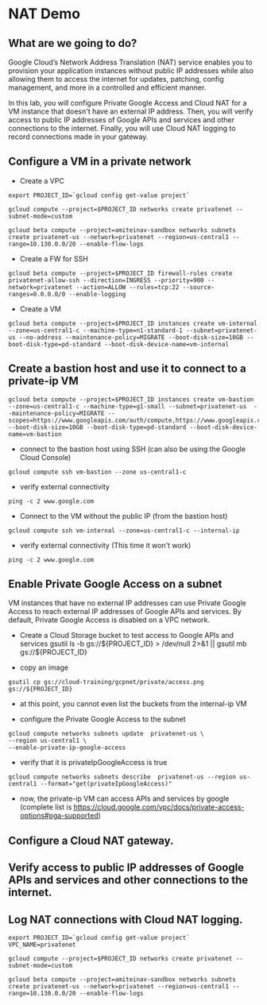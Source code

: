 # NAT Demo

## What are we going to do?

Google Cloud’s Network Address Translation (NAT) service enables you to provision your application instances without public IP addresses while also allowing them to access the internet for updates, patching, config management, and more in a controlled and efficient manner.

In this lab, you will configure Private Google Access and Cloud NAT for a VM instance that doesn't have an external IP address. Then, you will verify access to public IP addresses of Google APIs and services and other connections to the internet. Finally, you will use Cloud NAT logging to record connections made in your gateway.

## Configure a VM in a private network 
* Create a VPC
```
export PROJECT_ID=`gcloud config get-value project`

gcloud compute --project=$PROJECT_ID networks create privatenet --subnet-mode=custom

gcloud beta compute --project=amiteinav-sandbox networks subnets create privatenet-us --network=privatenet --region=us-central1 --range=10.130.0.0/20 --enable-flow-logs

```

* Create a FW for SSH
```
gcloud beta compute --project=$PROJECT_ID firewall-rules create privatenet-allow-ssh --direction=INGRESS --priority=900 --network=privatenet --action=ALLOW --rules=tcp:22 --source-ranges=0.0.0.0/0 --enable-logging
```

* Create a VM
```
gcloud beta compute --project=$PROJECT_ID instances create vm-internal --zone=us-central1-c --machine-type=n1-standard-1 --subnet=privatenet-us --no-address --maintenance-policy=MIGRATE --boot-disk-size=10GB --boot-disk-type=pd-standard --boot-disk-device-name=vm-internal 
``` 

## Create a bastion host and use it to connect to a private-ip VM
```
gcloud beta compute --project=$PROJECT_ID instances create vm-bastion --zone=us-central1-c --machine-type=g1-small --subnet=privatenet-us  --maintenance-policy=MIGRATE --scopes=https://www.googleapis.com/auth/compute,https://www.googleapis.com/auth/servicecontrol,https://www.googleapis.com/auth/service.management.readonly,https://www.googleapis.com/auth/logging.write,https://www.googleapis.com/auth/monitoring.write,https://www.googleapis.com/auth/trace.append,https://www.googleapis.com/auth/devstorage.read_only  --boot-disk-size=10GB --boot-disk-type=pd-standard --boot-disk-device-name=vm-bastion 
```

* connect to the bastion host using SSH (can also be using the Google Cloud Console)
```
gcloud compute ssh vm-bastion --zone us-central1-c
```
* verify external connectivity
```
ping -c 2 www.google.com
```
* Connect to the VM without the public IP (from the bastion host)
```
gcloud compute ssh vm-internal --zone=us-central1-c --internal-ip
```
* verify external connectivity (This time it won't work)
```
ping -c 2 www.google.com
```

## Enable Private Google Access on a subnet
VM instances that have no external IP addresses can use Private Google Access to reach external IP addresses of Google APIs and services. By default, Private Google Access is disabled on a VPC network.

* Create a Cloud Storage bucket to test access to Google APIs and services
gsutil ls -b gs://${PROJECT_ID} > /dev/null 2>&1 || gsutil mb gs://${PROJECT_ID}

* copy an image
```
gsutil cp gs://cloud-training/gcpnet/private/access.png gs://${PROJECT_ID}
```

* at this point, you cannot even list the buckets from the internal-ip VM

* configure the Private Google Access to the subnet
```
gcloud compute networks subnets update  privatenet-us \
--region us-central1 \
--enable-private-ip-google-access
```
* verify that it is privateIpGoogleAccess is true
```
gcloud compute networks subnets describe  privatenet-us --region us-central1 --format="get(privateIpGoogleAccess)"
```

* now, the private-ip VM can access APIs and services by google (complete list is https://cloud.google.com/vpc/docs/private-access-options#pga-supported) 

## Configure a Cloud NAT gateway.

## Verify access to public IP addresses of Google APIs and services and other connections to the internet.
## Log NAT connections with Cloud NAT logging.

```
export PROJECT_ID=`gcloud config get-value project`
VPC_NAME=privatenet

gcloud compute --project=$PROJECT_ID networks create privatenet --subnet-mode=custom

gcloud beta compute --project=amiteinav-sandbox networks subnets create privatenet-us --network=privatenet --region=us-central1 --range=10.130.0.0/20 --enable-flow-logs

```
